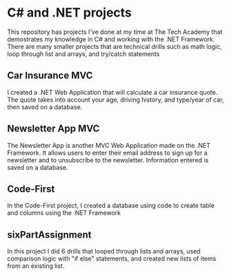 
<h1>C# and .NET projects</h1>

This repository has projects I've done at my time at The Tech Academy that demostrates my knowledge in C# and working with the .NET Framework. There are many smaller projects that are technical drills such as math logic, loop through list and arrays, and try/catch statements


<h2>Car Insurance MVC</h2>
<p>I created a .NET Web Application that will calculate a car insurance quote. The quote takes into account your age, driving history, and type/year of car, then saved on a database.</p>

<h2>Newsletter App MVC</h2>
<p>The Newsletter App is another MVC Web Application made on the .NET Framework. It allows users to enter their email address to sign up for a newsletter and to unsubscribe to the newsletter. Information entered is saved on a database.</p>

<h2>Code-First</h2>
<p>In the Code-First project, I created a database using code to create table and columns using the .NET Framework</p>

<h2>sixPartAssignment</h2>
<p>In this project I did 6 drills that looped through lists and arrays, used comparison logic with "if else" statements, and created new lists of items from an existing list.</p>
